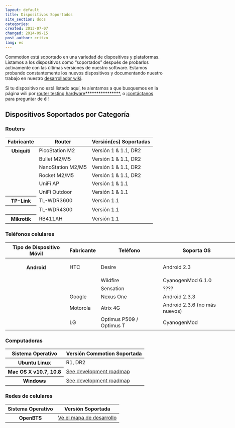 ```yaml
---
layout: default
title: Dispositivos Soportados
site_section: docs
categories:
created: 2013-07-07
changed: 2014-09-15
post_author: critzo
lang: es
---
```


<p>Commotion está soportado en una variedad de dispositivos y plataformas. Listamos a los dispositivos como “soportados” después de probarlos activamente con las últimas versiones de nuestro software. Estamos probando constantemente los nuevos dispositivos y documentando nuestro trabajo en nuestro <a href="https://wiki.commotionwireless.net">desarrollador wiki</a>.</p>

<p>Si tu dispositivo no está listado aquí, te alentamos a que busquemos en la página wili por <a href="https://wiki.commotionwireless.net/doku.php?id=development_resources:router:hardware_in_testing">router testing hardware****************</a>, o <a href="/contact">¡contáctanos</a> para preguntar de él!</p>

<div id="routers" style="width:100%;">
<h2>Dispositivos Soportados por Categoría</h2>

<h3>Routers</h3>

<table class="files list" style="width:960px" summary="Routers que soportan Commotion por fabricante">
	<thead>
		<tr>
			<th scope="col">Fabricante</th>
			<th scope="col">Router</th>
			<th scope="col">Versión(es) Soportadas</th>
		</tr>
	</thead>
	<tbody>
		<tr>
			<th>Ubiquiti</th>
			<td>PicoStation M2</td>
			<td>Versión 1 & 1.1, DR2</td>
		</tr>
		<tr>
			<td>&nbsp;</td>
			<td>Bullet M2/M5</td>
			<td>Versión 1 & 1.1, DR2</td>
		</tr>
		<tr>
			<td>&nbsp;</td>
			<td>NanoStation M2/M5</td>
			<td>Versión 1 & 1.1, DR2</td>
		</tr>
		<tr>
			<td>&nbsp;</td>
			<td>Rocket M2/M5</td>
			<td>Versión 1 & 1.1, DR2</td>
		</tr>
		<tr>
			<td>&nbsp;</td>
			<td>UniFi AP</td>
			<td>Versión 1 & 1.1</td>
		</tr>
		<tr>
			<td>&nbsp;</td>
			<td>UniFi Outdoor</td>
			<td>Versión 1 & 1.1</td>
		</tr>
		<tr>
			<th>TP-Link</th>
			<td>TL-WDR3600</td>
			<td>Versión 1.1</td>
		</tr>
		<tr>
			<th>&nbsp;</th>
			<td>TL-WDR4300</td>
			<td>Versión 1.1</td>
		</tr>
		<tr>
			<th>Mikrotik</th>
			<td>RB411AH</td>
			<td>Versión 1.1</td>
		</tr>
	</tbody>
</table>
</div>

<div id="phones" style="width:100%;">
<h3>Teléfonos celulares</h3>

<table class="files list" style="width:960px" summary="Teléfonos Celulares que soportan Commotion por tipo de dispositivo móvil">
	<thead>
		<tr>
			<th scope="col">Tipo de Dispositivo Móvil</th>
			<th scope="col">Fabricante</th>
			<th scope="col">Teléfono</th>
			<th scope="col">Soporta OS</th>
			<th scope="col">Versión Commotion Soportada</th>
		</tr>
	</thead>
	<tbody>
		<tr>
			<th>Android</th>
			<td>
			<p>HTC</p>
			</td>
			<td>Desire</td>
			<td>Android 2.3</td>
			<td class="rtecenter">PR3</td>
		</tr>
		<tr>
			<td>&nbsp;</td>
			<td>&nbsp;</td>
			<td>Wildfire</td>
			<td>CyanogenMod 6.1.0</td>
			<td>&nbsp;</td>
		</tr>
		<tr>
			<td>&nbsp;</td>
			<td>&nbsp;</td>
			<td>Sensation</td>
			<td>????</td>
			<td>&nbsp;</td>
		</tr>
		<tr>
			<td>&nbsp;</td>
			<td>Google</td>
			<td>Nexus One</td>
			<td>Android 2.3.3</td>
			<td>&nbsp;</td>
		</tr>
		<tr>
			<td>&nbsp;</td>
			<td>Motorola</td>
			<td>Atrix 4G</td>
			<td>Android 2.3.6 (no más nuevos)</td>
			<td>&nbsp;</td>
		</tr>
		<tr>
			<td>&nbsp;</td>
			<td>LG</td>
			<td>Optimus P509 / Optimus T</td>
			<td>CyanogenMod</td>
			<td>&nbsp;</td>
		</tr>
	</tbody>
</table>
</div>

<div id="computers" style="width:100%;">
<h3>Computadoras</h3>

<table class="files list" style="width:960px" summary="Computadoras de escritorio y laptos que soportan Commotion por sistema operativo">
	<thead>
		<tr>
			<th scope="col">Sistema Operativo</th>
			<th scope="col">Versión Commotion Soportada</th>
		</tr>
	</thead>
	<tbody>
		<tr>
			<th>Ubuntu Linux</th>
			<td class="rtecenter">R1, DR2</td>
		</tr>
		<tr>
			<th>Mac OS X v10.7, 10.8</th>
			<td class="rtecenter"><a href="https://wiki.commotionwireless.net/doku.php/project_scope/development_roadmap">See development roadmap</a></td>
		</tr>
		<tr>
			<th>Windows</th>
			<td class="rtecenter"><a href="https://wiki.commotionwireless.net/doku.php/project_scope/development_roadmap">See development roadmap</a></td>
		</tr>
	</tbody>
</table>
</div>

<div id="cellular" style="width: 100%;">
<h3>Redes de celulares</h3>

<table class="files list" style="width:960px" summary="Dispositivos de redes abiertas celulares que soportan Commotion">
	<thead>
		<tr>
			<th scope="col">Sistema Operativo</th>
			<th scope="col">Versión Soportada</th>
		</tr>
	</thead>
	<tbody>
		<tr>
			<th>OpenBTS</th>
			<td class="rtecenter"><a href="https://wiki.commotionwireless.net/doku.php/project_scope/development_roadmap">Ve el mapa de desarrollo</a></td>
		</tr>
	</tbody>
</table>
</div>
